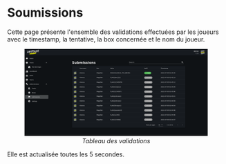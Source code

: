 # Soumissions

Cette page présente l'ensemble des validations effectuées par les joueurs avec le timestamp, la tentative, la box concernée et le nom du joueur.

<center><figure>
	<a href="/assets/ctf/chatsubo/media/submissions.png" target="_blank">
  <img src="/assets/ctf/chatsubo/media/submissions.png" />
  </a>
  <center><figcaption><i>Tableau des validations</i></figcaption></center>
</figure></center>


Elle est actualisée toutes les 5 secondes.